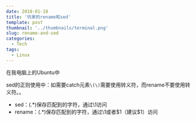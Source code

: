 ```yaml
---
date: 2018-01-18
title: '坑爹的rename和sed'
template: post
thumbnail: '../thumbnails/terminal.png'
slug: rename-and-sed
categories:
  - Tech
tags:
  - Linux
---
```


在我电脑上的Ubuntu中

sed的正则使用中：如需要catch元素`\(\)`需要使用转义符，而rename不要使用转义符。。

+ sed：\(.\*\)保存匹配到的字符，通过\1访问
+ rename：(.\*)保存匹配到的字符，通过\1或者\$1（建议\$1）访问


